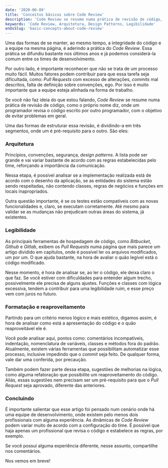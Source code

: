 ```yaml
---
date: '2020-06-09'
title: 'Conceitos básicos sobre Code Review'
description: 'Code Review se resume numa prática de revisão de código, como o próprio nome diz, onde um programador revisa uma implementação feita por outro, com o objetivo de encontrar falhas em geral.'
keywords: 'Code Review, Arquitetura, Design Patterns, Legibilidade'
enUsSlug: 'basic-concepts-about-code-review'
---
```


Uma das formas de se manter, ao mesmo tempo, a integridade do código e a equipe na mesma página, é aderindo a prática do
_Code Review_. Essa prática se difundiu bastante nos últimos anos e já podemos considerá-la comum entre os times de
desenvolvimento.

Por outro lado, é importante reconhecer que não se trata de um processo muito fácil. Muitos fatores podem contribuir
para que essa tarefa seja dificultada, como: _Pull Requests_ com excesso de alterações, _commits_ mal descritos, falta
de definição sobre convenções, ego. Por isso é muito importante que a equipe esteja alinhada na forma de trabalho.

Se você não faz ideia do que estou falando, _Code Review_ se resume numa prática de revisão de código, como o próprio
nome diz, onde um programador revisa o código escrito por outro programador, com o objetivo de evitar problemas em
geral.

Uma das formas de estruturar essa revisão, é dividindo-a em três segmentos, onde um é pré-requisito para o outro. São
eles:

### Arquitetura

Princípios, convenções, segurança, _design patterns_. A lista pode ser grande e vai variar bastante de acordo com as
regras estabelecidas pelo time, reforçando a importância da comunicação.

Nessa etapa, é possível analisar se a implementação realizada está de acordo com o desenho da aplicação, se as entidades
do sistema estão sendo respeitadas, não contendo classes, regras de negócios e funções em locais inapropriados.

Outra questão importante, é se os testes estão compatíveis com as novas funcionalidades e, claro, se executam
corretamente. Até mesmo para validar se as mudanças não prejudicam outras áreas do sistema, já existentes.

### Legibilidade

As principais ferramentas de hospedagem de código, como _Bitbucket_, _Github_ e _Gitlab_, exibem os _Pull Requests_ numa
página que mais parece um artigo dividido em capítulos, onde é possível ler os arquivos modificados, um por um. O que
ajuda bastante, na hora de avaliar o quão legível está o código modificado.

Nesse momento, é hora de analisar se, ao ler o código, ele deixa claro o que faz. Se você estiver com dificuldades para
entender algum trecho, possivelmente ele precisa de alguns ajustes. Funções e classes com lógica excessiva, tendem a
contribuir para uma legibilidade ruim, e esse preço vem com juros no futuro.

### Formatação e reaproveitamento

Partindo para um critério menos lógico e mais estético, digamos assim, é hora de analisar como está a apresentação do
código e o quão reaproveitável ele é.

Você pode analisar aqui, pontos como: comentários incompatíveis, indentação, nomenclatura de variáveis, classes e
métodos fora do padrão. Atualmente, existem várias ferramentas que possibilitam automatizar esse processo, inclusive
impedindo que o _commit_ seja feito. De qualquer forma, vale dar uma conferida, por precaução.

Também podem fazer parte dessa etapa, sugestões de melhorias na lógica, como alguma refatoração que possibilite um
reaproveitamento do código. Aliás, essas sugestões nem precisam ser um pré-requisito para que o _Pull Request_ seja
aprovado, diferente das anteriores.

### Concluindo

É importante salientar que esse artigo foi pensado num cenário onde há uma equipe de desenvolvimento, onde existem pelo
menos dois profissionais com alguma experiência. As dinâmicas de _Code Review_ podem variar muito de acordo com a
configuração do time. É possível que haja apenas um profissional que revisa o código e estabelece as regras, por
exemplo.

Se você possui alguma experiência diferente, nesse assunto, compartilhe nos comentários.

Nos vemos em breve!
